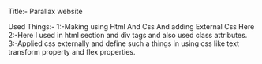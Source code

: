 Title:- Parallax website

Used Things:- 1:-Making using Html And Css And adding External Css Here 2:-Here I used in html section and div tags and also used class attributes. 3:-Applied css externally and define such a things in using css like text transform property and flex properties.
